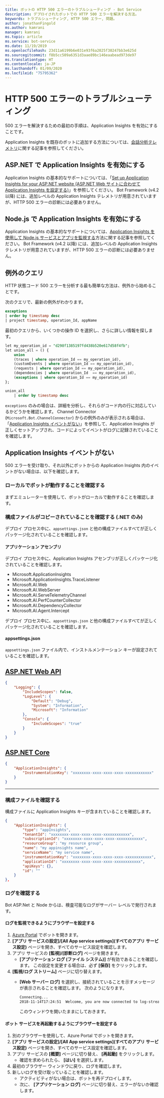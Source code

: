```yaml
---
title: ボットの HTTP 500 エラーのトラブルシューティング - Bot Service
description: デプロイされたボットでの HTTP 500 エラーを解決する方法。
keywords: トラブルシューティング, HTTP 500 エラー, 問題。
author: jonathanFingold
ms.author: kamrani
manager: kamrani
ms.topic: article
ms.service: bot-service
ms.date: 11/19/2019
ms.openlocfilehash: 23d11a6199b6e031e93f6a2025f30247bb3e625d
ms.sourcegitcommit: f8b5cc509a6351d3aae89bc146eaabead973de97
ms.translationtype: HT
ms.contentlocale: ja-JP
ms.lasthandoff: 01/09/2020
ms.locfileid: "75795362"
---
```

# <a name="troubleshoot-http-500-errors"></a>HTTP 500 エラーのトラブルシューティング

500 エラーを解決するための最初の手順は、Application Insights を有効にすることです。

<!-- TODO: Add links back in once there's a fresh AppInsights sample.
The luis-with-appinsights ([C# sample](https://aka.ms/cs-luis-with-appinsights-sample) / [JS sample](https://aka.ms/js-luis-with-appinsights-sample)) and qna-with-appinsights ([C# sample](https://aka.ms/qna-with-appinsights) / [JS sample](https://aka.ms/js-qna-with-appinsights-sample)) samples demonstrate bots that support Azure Application Insights.
-->
Application Insights を既存のボットに追加する方法については、[会話分析テレメトリ](https://aka.ms/botframeworkanalytics)に関する記事を参照してください。

## <a name="enable-application-insights-on-aspnet"></a>ASP.NET で Application Insights を有効にする

Application Insights の基本的なサポートについては、「[Set up Application Insights for your ASP.NET website (ASP.NET Web サイトに合わせて Application Insights を設定する)](https://docs.microsoft.com/azure/application-insights/app-insights-asp-net)」を参照してください。 Bot Framework (v4.2 以降) には、追加レベルの Application Insights テレメトリが用意されていますが、HTTP 500 エラーの診断には必要ありません。

## <a name="enable-application-insights-on-nodejs"></a>Node.js で Application Insights を有効にする

Application Insights の基本的なサポートについては、[Application Insights を使用して Node.js サービスとアプリを監視する](https://docs.microsoft.com/azure/azure-monitor/learn/nodejs-quick-start)方法に関する記事を参照してください。 Bot Framework (v4.2 以降) には、追加レベルの Application Insights テレメトリが用意されていますが、HTTP 500 エラーの診断には必要ありません。

## <a name="query-for-exceptions"></a>例外のクエリ

HTTP 状態コード 500 エラーを分析する最も簡単な方法は、例外から始めることです。

次のクエリで、最新の例外がわかります。

```sql
exceptions
| order by timestamp desc
| project timestamp, operation_Id, appName
```

最初のクエリから、いくつかの操作 ID を選択し、さらに詳しい情報を探します。

```sql
let my_operation_id = "d298f1385197fd438b520e617d58f4fb";
let union_all = () {
    union
    (traces | where operation_Id == my_operation_id),
    (customEvents | where operation_Id == my_operation_id),
    (requests | where operation_Id == my_operation_id),
    (dependencies | where operation_Id  == my_operation_id),
    (exceptions | where operation_Id == my_operation_id)
};

union_all
    | order by timestamp desc
```

`exceptions` のみの場合は、詳細を分析し、それらがコード内の行に対応しているかどうかを確認します。 Channel Connector (`Microsoft.Bot.ChannelConnector`) からの例外のみが表示される場合は、「[Application Insights イベントがない](#no-application-insights-events)」を参照して、Application Insights が正しくセットアップされ、コードによってイベントがログに記録されていることを確認します。

## <a name="no-application-insights-events"></a>Application Insights イベントがない

500 エラーを受け取り、それ以外にボットからの Application Insights 内のイベントがない場合は、以下を確認します。

### <a name="ensure-bot-runs-locally"></a>ローカルでボットが動作することを確認する

まずエミュレーターを使用して、ボットがローカルで動作することを確認します。

### <a name="ensure-configuration-files-are-being-copied-net-only"></a>構成ファイルがコピーされていることを確認する (.NET のみ)

デプロイ プロセス中に、`appsettings.json` と他の構成ファイルすべてが正しくパッケージ化されていることを確認します。

#### <a name="application-assemblies"></a>アプリケーション アセンブリ

デプロイ プロセス中に、Application Insights アセンブリが正しくパッケージ化されていることを確認します。

- Microsoft.ApplicationInsights
- Microsoft.ApplicationInsights.TraceListener
- Microsoft.AI.Web
- Microsoft.AI.WebServer
- Microsoft.AI.ServeTelemetryChannel
- Microsoft.AI.PerfCounterCollector
- Microsoft.AI.DependencyCollector
- Microsoft.AI.Agent.Intercept

デプロイ プロセス中に、`appsettings.json` と他の構成ファイルすべてが正しくパッケージ化されていることを確認します。

#### <a name="appsettingsjson"></a>appsettings.json

`appsettings.json` ファイル内で、インストルメンテーション キーが設定されていることを確認します。

## <a name="aspnet-web-api"></a>[ASP.NET Web API](#tab/dotnetwebapi)

```json
{
    "Logging": {
        "IncludeScopes": false,
        "LogLevel": {
            "Default": "Debug",
            "System": "Information",
            "Microsoft": "Information"
        },
        "Console": {
            "IncludeScopes": "true"
        }
    }
}
```

## <a name="aspnet-core"></a>[ASP.NET Core](#tab/dotnetcore)

```json
{
    "ApplicationInsights": {
        "InstrumentationKey": "xxxxxxxx-xxxx-xxxx-xxxx-xxxxxxxxxxxx"
    }
}
```

---

### <a name="verify-config-file"></a>構成ファイルを確認する

構成ファイルに Application Insights キーが含まれていることを確認します。

```json
{
    "ApplicationInsights": {
        "type": "appInsights",
        "tenantId": "xxxxxxxx-xxxx-xxxx-xxxx-xxxxxxxxxxxx",
        "subscriptionId": "xxxxxxxx-xxxx-xxxx-xxxx-xxxxxxxxxxxx",
        "resourceGroup": "my resource group",
        "name": "my appinsights name",
        "serviceName": "my service name",
        "instrumentationKey": "xxxxxxxx-xxxx-xxxx-xxxx-xxxxxxxxxxxx",
        "applicationId": "xxxxxxxx-xxxx-xxxx-xxxx-xxxxxxxxxxxx",
        "apiKeys": {},
        "id": ""
    }
},
```

### <a name="check-logs"></a>ログを確認する

Bot ASP.Net と Node からは、検査可能なログがサーバー レベルで発行されます。

#### <a name="set-up-a-browser-to-watch-your-logs"></a>ログを監視できるようにブラウザーを設定する

1. [Azure Portal](https://portal.azure.com/) でボットを開きます。
1. **[アプリ サービスの設定]/[All App service settings]\(すべてのアプリ サービス設定\)** ページを開き、すべてのサービス設定を確認します。
1. アプリ サービスの **[監視]/[診断ログ]** ページを開きます。
   - **[アプリケーション ログ (ファイル システム)]** が有効であることを確認します。 この設定を変更する場合は、必ず **[保存]** をクリックします。
1. **[監視/ログ ストリーム]** ページに切り替えます。
   - **[Web サーバー ログ]** を選択し、接続されていることを示すメッセージが表示されることを確認します。 次のようになります。

     ```bash
     Connecting...
     2018-11-14T17:24:51  Welcome, you are now connected to log-streaming service.
     ```

     このウィンドウを開いたままにしておきます。

#### <a name="set-up-browser-to-restart-your-bot-service"></a>ボット サービスを再起動するようにブラウザーを設定する

1. 別のブラウザーを使用して、Azure Portal でボットを開きます。
1. **[アプリ サービスの設定]/[All App service settings]\(すべてのアプリ サービス設定\)** ページを開き、すべてのサービス設定を確認します。
1. アプリ サービスの **[概要]** ページに切り替え、 **[再起動]** をクリックします。
   - 確認を求められたら、 **[はい]** を選択します。
1. 最初のブラウザー ウィンドウに戻り、ログを確認します。
1. 新しいログを受け取っていることを確認します。
   - アクティビティがない場合は、ボットを再デプロイします。
   - 次に、 **[アプリケーション ログ]** ページに切り替え、エラーがないか確認します。
